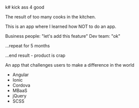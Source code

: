 k# kick ass 4 good

The result of too many cooks in the kitchen.

This is an app where I learned how NOT to do an app.

Business people: "let's add this feature"
Dev team: "ok"

...repeat for 5 months


...end result - product is crap


An app that challenges users to make a difference in the world
- Angular
- Ionic
- Cordova
- MBaaS
- jQuery
- SCSS

